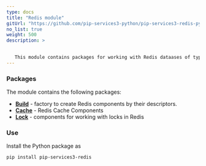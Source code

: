 ```yaml
---
type: docs
title: "Redis module"
gitUrl: "https://github.com/pip-services3-python/pip-services3-redis-python"
no_list: true
weight: 500
description: > 

 
   This module contains packages for working with Redis dataases of type key-value.
---
```


### Packages

The module contains the following packages:
- [**Build**](build) - factory to create Redis components by their descriptors.
- [**Cache**](cache) - Redis Cache Components
- [**Lock**](lock) - components for working with locks in Redis


### Use

Install the Python package as
```bash
pip install pip-services3-redis
```

